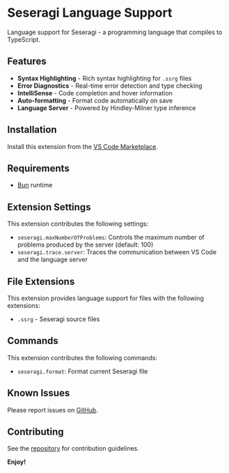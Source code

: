 # Seseragi Language Support

Language support for Seseragi - a programming language that compiles to TypeScript.

## Features

- **Syntax Highlighting** - Rich syntax highlighting for `.ssrg` files
- **Error Diagnostics** - Real-time error detection and type checking
- **IntelliSense** - Code completion and hover information
- **Auto-formatting** - Format code automatically on save
- **Language Server** - Powered by Hindley-Milner type inference


## Installation

Install this extension from the [VS Code Marketplace](https://marketplace.visualstudio.com/items?itemName=seseragi-dev.seseragi-language-support).

## Requirements

- [Bun](https://bun.sh) runtime

## Extension Settings

This extension contributes the following settings:

- `seseragi.maxNumberOfProblems`: Controls the maximum number of problems produced by the server (default: 100)
- `seseragi.trace.server`: Traces the communication between VS Code and the language server

## File Extensions

This extension provides language support for files with the following extensions:

- `.ssrg` - Seseragi source files

## Commands

This extension contributes the following commands:

- `seseragi.format`: Format current Seseragi file

## Known Issues

Please report issues on [GitHub](https://github.com/KentaroMorishita/seseragi/issues).

## Contributing

See the [repository](https://github.com/KentaroMorishita/seseragi) for contribution guidelines.


**Enjoy!**
